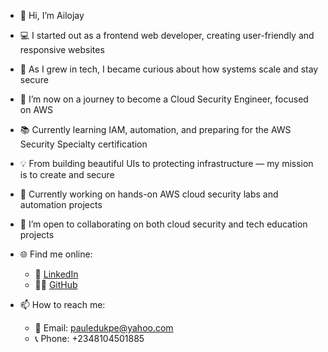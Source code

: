 - 👋 Hi, I’m Ailojay  
- 💻 I started out as a frontend web developer, creating user-friendly and responsive websites  
- 🌱 As I grew in tech, I became curious about how systems scale and stay secure  
- 🔐 I’m now on a journey to become a Cloud Security Engineer, focused on AWS  
- 📚 Currently learning IAM, automation, and preparing for the AWS Security Specialty certification  
- 💡 From building beautiful UIs to protecting infrastructure — my mission is to create and secure  
- 🔧 Currently working on hands-on AWS cloud security labs and automation projects  
- 🤝 I’m open to collaborating on both cloud security and tech education projects  
- 🌐 Find me online:  

   - 🔗 [LinkedIn](https://www.linkedin.com/in/ailojay)  
   - 🧑‍💻 [GitHub](https://github.com/ailojay)  
- 📫 How to reach me:  
   - 📩 Email: pauledukpe@yahoo.com  
   - 📞 Phone: +2348104501885  

<!---
ailojay/ailojay is a ✨ special ✨ repository because its `README.md` (this file) appears on your GitHub profile.
You can click the Preview link to take a look at your changes.
--->

